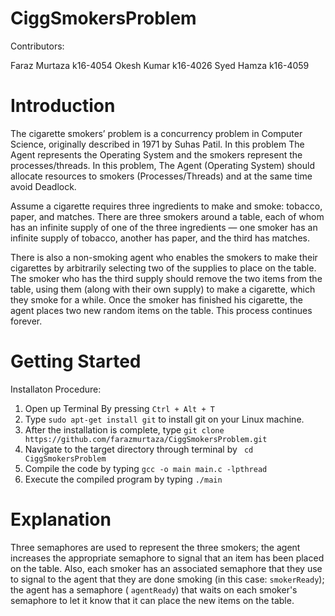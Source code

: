 # CiggSmokersProblem

Contributors:

Faraz Murtaza	k16-4054
Okesh Kumar	k16-4026
Syed Hamza	k16-4059

# Introduction

The cigarette smokers’ problem is a concurrency problem in Computer Science, originally described in 1971 by Suhas Patil.
In this problem The Agent represents the Operating System and the smokers represent the processes/threads. In this problem, The Agent (Operating System) should allocate resources to smokers (Processes/Threads) and at the same time avoid Deadlock.

Assume a cigarette requires three ingredients to make and smoke: tobacco, paper, and matches. There are three smokers around a table, each of whom has an infinite supply of one of the three ingredients — one smoker has an infinite supply of tobacco, another has paper, and the third has matches.

There is also a non-smoking agent who enables the smokers to make their cigarettes by arbitrarily selecting two of the supplies to place on the table. The smoker who has the third supply should remove the two items from the table, using them (along with their own supply) to make a cigarette, which they smoke for a while. Once the smoker has finished his cigarette, the agent places two new random items on the table. This process continues forever.


# Getting Started

Installaton Procedure:

1. Open up Terminal By pressing ``` Ctrl + Alt + T ```
2. Type ``` sudo apt-get install git ``` to install git on your Linux machine.
3. After the installation is complete, type ``` git clone https://github.com/farazmurtaza/CiggSmokersProblem.git ```
4. Navigate to the target directory through terminal by ``` cd CiggSmokersProblem```
5. Compile the code by typing ``` gcc -o main main.c -lpthread ``` 
6. Execute the compiled program by typing ``` ./main ```

# Explanation

Three semaphores are used to represent the three smokers; the agent increases the appropriate semaphore to signal that an item has been placed on the table. Also, each smoker has an associated semaphore that they use to signal to the agent that they are done smoking (in this case: ``` smokerReady ```); the agent has a semaphore ( ``` agentReady ```) that waits on each smoker's semaphore to let it know that it can place the new items on the table.
